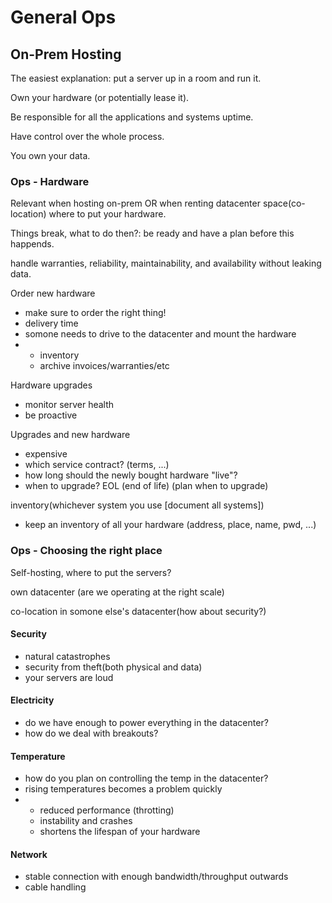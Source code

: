 # General Ops

## On-Prem Hosting

The easiest explanation: put a server up in a room and run it.

Own your hardware (or potentially lease it).

Be responsible for all the applications and systems uptime.

Have control over the whole process.

You own your data.


### Ops - Hardware

Relevant when hosting on-prem OR when renting datacenter space(co-location) where to put your hardware.

Things break, what to do then?: be ready and have a plan before this happends.

handle warranties, reliability, maintainability, and availability without leaking data.

Order new hardware
- make sure to order the right thing!
- delivery time
- somone needs to drive to the datacenter and mount the hardware
- - inventory
  - archive invoices/warranties/etc

Hardware upgrades
- monitor server health
- be proactive

Upgrades and new hardware
- expensive
- which service contract? (terms, ...)
- how long should the newly bought hardware "live"?
- when to upgrade? EOL (end of life) (plan when to upgrade)

inventory(whichever system you use [document all systems])
- keep an inventory of all your hardware (address, place, name, pwd, ...)

### Ops - Choosing the right place

Self-hosting, where to put the servers?

own datacenter (are we operating at the right scale)

co-location in somone else's datacenter(how about security?)

#### Security
- natural catastrophes
- security from theft(both physical and data)
- your servers are loud

#### Electricity
- do we have enough to power everything in the datacenter?
- how do we deal with breakouts?

#### Temperature
- how do you plan on controlling the temp in the datacenter?
- rising temperatures becomes a problem quickly
- - reduced performance (throtting)
  - instability and crashes
  - shortens the lifespan of your hardware

#### Network
- stable connection with enough bandwidth/throughput outwards
- cable handling
